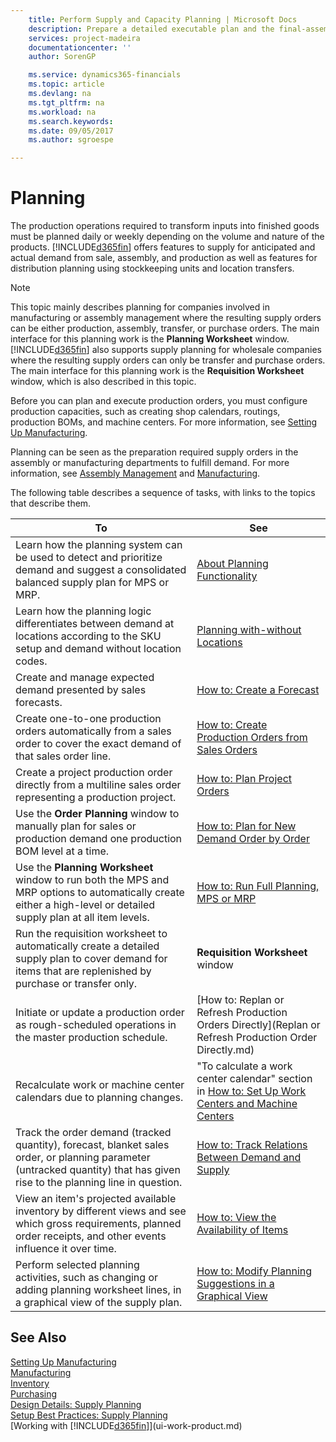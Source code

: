 ```yaml
---
    title: Perform Supply and Capacity Planning | Microsoft Docs
    description: Prepare a detailed executable plan and the final-assembly production schedule for sales and production demand.
    services: project-madeira
    documentationcenter: ''
    author: SorenGP

    ms.service: dynamics365-financials
    ms.topic: article
    ms.devlang: na
    ms.tgt_pltfrm: na
    ms.workload: na
    ms.search.keywords:
    ms.date: 09/05/2017
    ms.author: sgroespe

---
```

# Planning
The production operations required to transform inputs into finished goods must be planned daily or weekly depending on the volume and nature of the products. [!INCLUDE[d365fin](includes/d365fin_md.md)] offers features to supply for anticipated and actual demand from sale, assembly, and production as well as features for distribution planning using stockkeeping units and location transfers.

> [!NOTE]
> This topic mainly describes planning for companies involved in manufacturing or assembly management where the resulting supply orders can be either production, assembly, transfer, or purchase orders. The main interface for this planning work is the **Planning Worksheet** window. [!INCLUDE[d365fin](includes/d365fin_md.md)] also supports supply planning for wholesale companies where the resulting supply orders can only be transfer and purchase orders. The main interface for this planning work is the **Requisition Worksheet** window, which is also described in this topic.

Before you can plan and execute production orders, you must configure production capacities, such as creating shop calendars, routings, production BOMs, and machine centers. For more information, see [Setting Up Manufacturing](production-configure-production-processes.md).

Planning can be seen as the preparation required supply orders in the assembly or manufacturing departments to fulfill demand. For more information, see [Assembly Management](assembly-assemble-items.md) and [Manufacturing](production-manage-manufacturing.md).

The following table describes a sequence of tasks, with links to the topics that describe them.   

|**To**|**See**|  
|------------|-------------|  
|Learn how the planning system can be used to detect and prioritize demand and suggest a consolidated balanced supply plan for MPS or MRP.|[About Planning Functionality](production-about-planning-functionality.md)|  
|Learn how the planning logic differentiates between demand at locations according to the SKU setup and demand without location codes.|[Planning with-without Locations](production-planning-with-without-locations.md)|
|Create and manage expected demand presented by sales forecasts.|[How to: Create a Forecast](production-how-to-create-a-forecast.md)|  
|Create one-to-one production orders automatically from a sales order to cover the exact demand of that sales order line.|[How to: Create Production Orders from Sales Orders](production-how-to-create-production-orders-from-sales-orders.md)|
|Create a project production order directly from a multiline sales order representing a production project.|[How to: Plan Project Orders](production-how-to-plan-project-orders.md)|
|Use the **Order Planning** window to manually plan for sales or production demand one production BOM level at a time.|[How to: Plan for New Demand Order by Order](production-how-to-plan-for-new-demand.md)|
|Use the **Planning Worksheet** window to run both the MPS and MRP options to automatically create either a high-level or detailed supply plan at all item levels.|[How to: Run Full Planning, MPS or MRP](production-how-to-run-mps-and-mrp.md)|
|Run the requisition worksheet to automatically create a detailed supply plan to cover demand for items that are replenished by purchase or transfer only.|**Requisition Worksheet** window|  
|Initiate or update a production order as rough-scheduled operations in the master production schedule.|[How to: Replan or Refresh Production Orders Directly](Replan or Refresh Production Order Directly.md)|
|Recalculate work or machine center calendars due to planning changes.|"To calculate a work center calendar" section in [How to: Set Up Work Centers and Machine Centers](production-how-to-set-up-work-and-machine-centers.md)|
|Track the order demand (tracked quantity), forecast, blanket sales order, or planning parameter (untracked quantity) that has given rise to the planning line in question.|[How to: Track Relations Between Demand and Supply](production-how-track-demand-supply.md)|
|View an item's projected available inventory by different views and see which gross requirements, planned order receipts, and other events influence it over time.|[How to: View the Availability of Items](inventory-how-availability-overview.md)|  
|Perform selected planning activities, such as changing or adding planning worksheet lines, in a graphical view of the supply plan.|[How to: Modify Planning Suggestions in a Graphical View](production-how-to-modify-planning-suggestions-in-a-graphical-view.md)|

## See Also
[Setting Up Manufacturing](production-configure-production-processes.md)  
[Manufacturing](production-manage-manufacturing.md)    
[Inventory](inventory-manage-inventory.md)  
[Purchasing](purchasing-manage-purchasing.md)  
[Design Details: Supply Planning](design-details-supply-planning.md)   
[Setup Best Practices: Supply Planning](setup-best-practices-supply-planning.md)  
[Working with [!INCLUDE[d365fin](includes/d365fin_md.md)]](ui-work-product.md)
